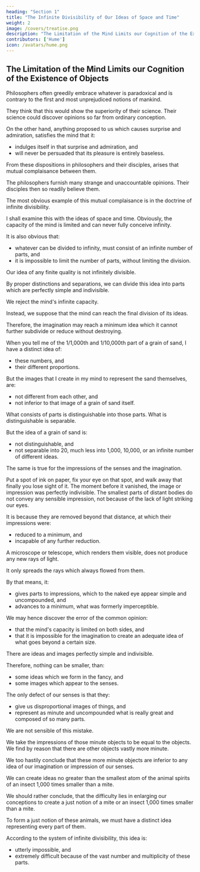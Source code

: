 ```yaml
---
heading: "Section 1"
title: "The Infinite Divisibility of Our Ideas of Space and Time"
weight: 2
image: /covers/treatise.png
description: "The Limitation of the Mind Limits our Cognition of the Existence of Objects"
contributors: ['Hume']
icon: /avatars/hume.png
---
```



## The Limitation of the Mind Limits our Cognition of the Existence of Objects

Philosophers often greedily embrace whatever is paradoxical and is contrary to the first and most unprejudiced notions of mankind.

They think that this would show the superiority of their science.
Their science could discover opinions so far from ordinary conception.

On the other hand, anything proposed to us which causes surprise and admiration, satisfies the mind that it:
- indulges itself in that surprise and admiration, and
- will never be persuaded that its pleasure is entirely baseless.

From these dispositions in philosophers and their disciples, arises that mutual complaisance between them.

The philosophers furnish many strange and unaccountable opinions.
Their disciples then so readily believe them.

The most obvious example of this mutual complaisance is in the doctrine of infinite divisibility.

I shall examine this with the ideas of space and time.
Obviously, the capacity of the mind is limited and can never fully conceive infinity.

It is also obvious that:
- whatever can be divided to infinity, must consist of an infinite number of parts, and
- it is impossible to limit the number of parts, without limiting the division.

Our idea of any finite quality is not infinitely divisible.

By proper distinctions and separations, we can divide this idea into parts which are perfectly simple and indivisible.

We reject the mind's infinite capacity.

Instead, we suppose that the mind can reach the final division of its ideas.

Therefore, the imagination may reach a minimum idea which it cannot further subdivide or reduce without destroying.

When you tell me of the 1/1,000th and 1/10,000th part of a grain of sand, I have a distinct idea of:
- these numbers, and
- their different proportions.

But the images that I create in my mind to represent the sand themselves, are:
- not different from each other, and
- not inferior to that image of a grain of sand itself.

What consists of parts is distinguishable into those parts.
What is distinguishable is separable.

But the idea of a grain of sand is:
- not distinguishable, and
- not separable into 20, much less into 1,000, 10,000, or an infinite number of different ideas.

The same is true for the impressions of the senses and the imagination.

Put a spot of ink on paper, fix your eye on that spot, and walk away that finally you lose sight of it.
The moment before it vanished, the image or impression was perfectly indivisible.
The smallest parts of distant bodies do not convey any sensible impression, not because of the lack of light striking our eyes.

It is because they are removed beyond that distance, at which their impressions were:
- reduced to a minimum, and
- incapable of any further reduction.

A microscope or telescope, which renders them visible, does not produce any new rays of light.

It only spreads the rays which always flowed from them.

By that means, it:
- gives parts to impressions, which to the naked eye appear simple and uncompounded, and
- advances to a minimum, what was formerly imperceptible.

We may hence discover the error of the common opinion:
- that the mind's capacity is limited on both sides, and
- that it is impossible for the imagination to create an adequate idea of what goes beyond a certain size.

There are ideas and images perfectly simple and indivisible.

Therefore, nothing can be smaller, than:
- some ideas which we form in the fancy, and
- some images which appear to the senses.

The only defect of our senses is that they:
- give us disproportional images of things, and
- represent as minute and uncompounded what is really great and composed of so many parts.

We are not sensible of this mistake.

We take the impressions of those minute objects to be equal to the objects.
We find by reason that there are other objects vastly more minute.

We too hastily conclude that these more minute objects are inferior to any idea of our imagination or impression of our senses.

We can create ideas no greater than the smallest atom of the animal spirits of an insect 1,000 times smaller than a mite.

We should rather conclude, that the difficulty lies in enlarging our conceptions to create a just notion of a mite or an insect 1,000 times smaller than a mite.

To form a just notion of these animals, we must have a distinct idea representing every part of them.

According to the system of infinite divisibility, this idea is:
- utterly impossible, and
- extremely difficult because of the vast number and multiplicity of these parts.
